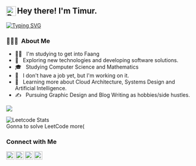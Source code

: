 <h2> Hey there! I'm Timur. <img align="left" alt="Python" width="26px" src="https://cdn.jsdelivr.net/npm/simple-icons@v3/icons/python.svg" /></h2>


[![Typing SVG](https://readme-typing-svg.herokuapp.com?color=%2336BCF7&lines=Computer+science+student)](https://git.io/typing-svg)
<h3> 👨🏻‍💻 &nbsp;About Me </h3>


- 👨‍💻 &nbsp; I'm studying to get into Faang
- 🤔 &nbsp; Exploring new technologies and developing software solutions.
- 🎓 &nbsp; Studying Computer Science and Mathematics
- 💼 &nbsp; I don't have a job yet, but I'm working on it.
- 🌱 &nbsp; Learning more about Cloud Architecture, Systems Design and Artificial Intelligence.
- ✍️ &nbsp; Pursuing Graphic Design and Blog Writing as hobbies/side hustles.


![](https://github-profile-summary-cards.vercel.app/api/cards/most-commit-language?username=Timur5050&theme=solarized_dark)


![Leetcode Stats](https://leetcard.jacoblin.cool/somesk1ll?ext=heatmap)
<br>
  Gonna to solve LeetCode more(

<h3>Connect with Me </h3>
</a>
<a href="https://t.me/ncxname">
  <img align="left" alt="Prashant's Telegram" width="22px" src="https://cdn.jsdelivr.net/npm/simple-icons@v3/icons/telegram.svg" />
</a>
</a>
<a href="https://www.instagram.com/stukantimur/">
  <img align="left" alt="Timur's Instagram" width="22px" src="https://cdn.jsdelivr.net/npm/simple-icons@v3/icons/instagram.svg" />
</a>
</a>
<a href="https://twitter.com/Somesk1ll1">
  <img align="left" alt="Stukan Timur | Twitter" width="22px" src="https://cdn.jsdelivr.net/npm/simple-icons@v3/icons/twitter.svg" />
</a>
</a>
<a href="https://stackoverflow.com/users/20859948/somesk1ll">
  <img align="left" alt="kwikmatt | Stack Overflow" width="22px" src="https://cdn.jsdelivr.net/npm/simple-icons@v3/icons/stackoverflow.svg" />
</a>
 
